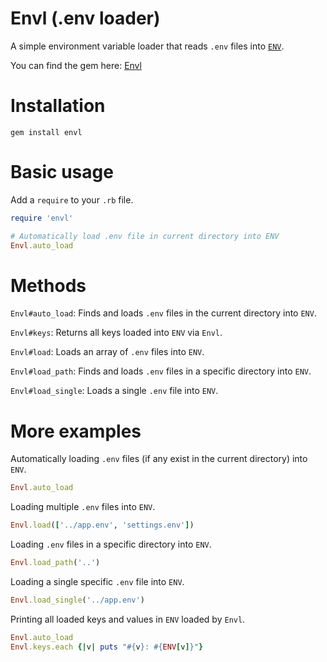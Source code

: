# Envl (.env loader)
A simple environment variable loader that reads `.env` files into [`ENV`](https://docs.ruby-lang.org/en/master/ENV.html).

You can find the gem here: [Envl](https://rubygems.org/gems/envl)

# Installation
```
gem install envl
```

# Basic usage
Add a `require` to your `.rb` file.
```ruby
require 'envl'

# Automatically load .env file in current directory into ENV
Envl.auto_load
```

# Methods
`Envl#auto_load`: Finds and loads `.env` files in the current directory into `ENV`.

`Envl#keys`: Returns all keys loaded into `ENV` via `Envl`.

`Envl#load`: Loads an array of `.env` files into `ENV`.

`Envl#load_path`: Finds and loads `.env` files in a specific directory into `ENV`.

`Envl#load_single`: Loads a single `.env` file into `ENV`.

# More examples

Automatically loading `.env` files (if any exist in the current directory) into `ENV`.
```ruby
Envl.auto_load
```

Loading multiple `.env` files into `ENV`.
```ruby
Envl.load(['../app.env', 'settings.env'])
```

Loading `.env` files in a specific directory into `ENV`.
```ruby
Envl.load_path('..')
```

Loading a single specific `.env` file into `ENV`.
```ruby
Envl.load_single('../app.env')
```

Printing all loaded keys and values in `ENV` loaded by `Envl`.
```ruby
Envl.auto_load
Envl.keys.each {|v| puts "#{v}: #{ENV[v]}"}
```
